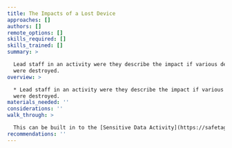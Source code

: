 ```yaml
---
title: The Impacts of a Lost Device
approaches: []
authors: []
remote_options: []
skills_required: []
skills_trained: []
summary: >

  Lead staff in an activity were they describe the impact if various devices
  were destroyed.
overview: >

  * Lead staff in an activity were they describe the impact if various devices
  were destroyed.
materials_needed: ''
considerations: ''
walk_through: >

  This can be built in to the [Sensitive Data Activity](https://safetag.org/activities/sensitive_data).
recommendations: ''
---
```



